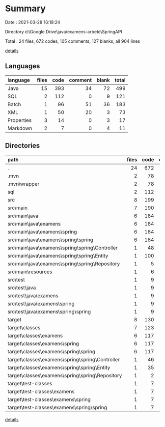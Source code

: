 # Summary

Date : 2021-03-28 16:18:24

Directory d:\Google Drive\java\examens-arbete\SpringAPI

Total : 24 files,  672 codes, 105 comments, 127 blanks, all 904 lines

[details](details.md)

## Languages
| language | files | code | comment | blank | total |
| :--- | ---: | ---: | ---: | ---: | ---: |
| Java | 15 | 393 | 34 | 72 | 499 |
| SQL | 2 | 112 | 0 | 9 | 121 |
| Batch | 1 | 96 | 51 | 36 | 183 |
| XML | 1 | 50 | 20 | 3 | 73 |
| Properties | 3 | 14 | 0 | 3 | 17 |
| Markdown | 2 | 7 | 0 | 4 | 11 |

## Directories
| path | files | code | comment | blank | total |
| :--- | ---: | ---: | ---: | ---: | ---: |
| . | 24 | 672 | 105 | 127 | 904 |
| .mvn | 2 | 78 | 31 | 12 | 121 |
| .mvn\wrapper | 2 | 78 | 31 | 12 | 121 |
| sql | 2 | 112 | 0 | 9 | 121 |
| src | 8 | 199 | 3 | 61 | 263 |
| src\main | 7 | 190 | 3 | 56 | 249 |
| src\main\java | 6 | 184 | 3 | 55 | 242 |
| src\main\java\examens | 6 | 184 | 3 | 55 | 242 |
| src\main\java\examens\spring | 6 | 184 | 3 | 55 | 242 |
| src\main\java\examens\spring\spring | 6 | 184 | 3 | 55 | 242 |
| src\main\java\examens\spring\spring\Controller | 1 | 48 | 0 | 15 | 63 |
| src\main\java\examens\spring\spring\Entity | 1 | 100 | 0 | 21 | 121 |
| src\main\java\examens\spring\spring\Repository | 1 | 5 | 0 | 4 | 9 |
| src\main\resources | 1 | 6 | 0 | 1 | 7 |
| src\test | 1 | 9 | 0 | 5 | 14 |
| src\test\java | 1 | 9 | 0 | 5 | 14 |
| src\test\java\examens | 1 | 9 | 0 | 5 | 14 |
| src\test\java\examens\spring | 1 | 9 | 0 | 5 | 14 |
| src\test\java\examens\spring\spring | 1 | 9 | 0 | 5 | 14 |
| target | 8 | 130 | 0 | 2 | 132 |
| target\classes | 7 | 123 | 0 | 2 | 125 |
| target\classes\examens | 6 | 117 | 0 | 1 | 118 |
| target\classes\examens\spring | 6 | 117 | 0 | 1 | 118 |
| target\classes\examens\spring\spring | 6 | 117 | 0 | 1 | 118 |
| target\classes\examens\spring\spring\Controller | 1 | 46 | 0 | 0 | 46 |
| target\classes\examens\spring\spring\Entity | 1 | 35 | 0 | 0 | 35 |
| target\classes\examens\spring\spring\Repository | 1 | 2 | 0 | 1 | 3 |
| target\test-classes | 1 | 7 | 0 | 0 | 7 |
| target\test-classes\examens | 1 | 7 | 0 | 0 | 7 |
| target\test-classes\examens\spring | 1 | 7 | 0 | 0 | 7 |
| target\test-classes\examens\spring\spring | 1 | 7 | 0 | 0 | 7 |

[details](details.md)